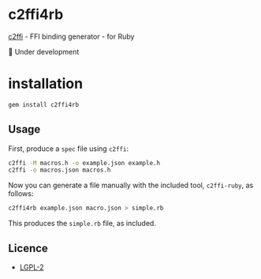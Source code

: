 # c2ffi4rb

[c2ffi](https://github.com/rpav/c2ffi) - FFI binding generator - for Ruby

:construction: Under development

# installation

```sh
gem install c2ffi4rb
```

## Usage

First, produce a `spec` file using `c2ffi`:

```sh
c2ffi -M macros.h -o example.json example.h
c2ffi -o macros.json macros.h
```

Now you can generate a file manually with the included tool,
`c2ffi-ruby`, as follows:

```sh
c2ffi4rb example.json macro.json > simple.rb
```

This produces the `simple.rb` file, as included.

## Licence

- [LGPL-2](https://github.com/rpav/c2ffi-ruby/blob/master/c2ffi-ruby.gemspec)
